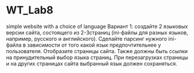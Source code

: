 # WT_Lab8
simple website with a choice of language
Вариант 1: создайте 2 языковых версии сайта, состоящего из 2-3страниц  (ini-файлы для разных языков, например, русского и английского). 
Сделайте парсинг нужного ini-файла в зависимости от того какой язык предпочтительнее у пользователя. 
Отобразите страницы сайта. Также должны быть ссылки на принудительный выбор языка страниц. 
При перезагрузках страницы и на других страницах сайта выбранный язык должен сохраняться.
